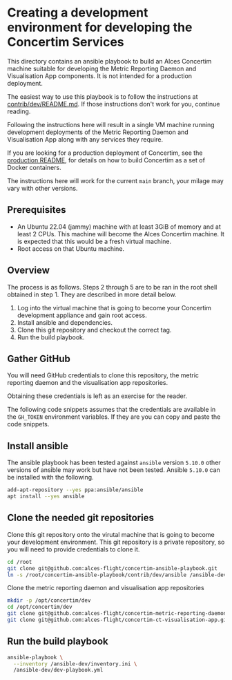 # Creating a development environment for developing the Concertim Services

This directory contains an ansible playbook to build an Alces Concertim machine
suitable for developing the Metric Reporting Daemon and Visualisation App
components.  It is not intended for a production deployment.

The easiest way to use this playbook is to follow the instructions at [contrib/dev/README.md](/contrib/dev/README.md).
If those instructions don't work for you, continue reading.

Following the instructions here will result in a single VM machine running
development deployments of the Metric Reporting Daemon and Visualisation App
along with any services they require.

If you are looking for a production deployment of Concertim, see the
[production README](/production/README.md), for details on how to build
Concertim as a set of Docker containers.

The instructions here will work for the current `main` branch, your milage may
vary with other versions.

## Prerequisites

* An Ubuntu 22.04 (jammy) machine with at least 3GiB of memory and at least 2
  CPUs.  This machine will become the Alces Concertim machine.  It is expected
  that this would be a fresh virtual machine.
* Root access on that Ubuntu machine.

## Overview

The process is as follows.  Steps 2 through 5 are to be ran in the root shell
obtained in step 1.  They are described in more detail below.

1. Log into the virtual machine that is going to become your Concertim
   development appliance and gain root access.
2. Install ansible and dependencies.
3. Clone this git repository and checkout the correct tag.
4. Run the build playbook.

## Gather GitHub

You will need GitHub credentials to clone this repository, the metric reporting
daemon and the visualisation app repositories.

Obtaining these credentials is left as an exercise for the reader.

The following code snippets assumes that the credentials are available in the
`GH_TOKEN` environment variables.  If they are you can copy and paste the code
snippets.

## Install ansible

The ansible playbook has been tested against `ansible` version `5.10.0` other
versions of ansible may work but have not been tested.  Ansible `5.10.0` can
be installed with the following.

```bash
add-apt-repository --yes ppa:ansible/ansible
apt install --yes ansible
```

## Clone the needed git repositories

Clone this git repository onto the virutal machine that is going to become your
development environment. This git repository is a private repository, so you
will need to provide credentials to clone it.

```bash
cd /root
git clone git@github.com:alces-flight/concertim-ansible-playbook.git
ln -s /root/concertim-ansible-playbook/contrib/dev/ansible /ansible-dev
```

Clone the metric reporting daemon and visualisation app repositories

```sh
mkdir -p /opt/concertim/dev
cd /opt/concertim/dev
git clone git@github.com:alces-flight/concertim-metric-reporting-daemon.git ct-metric-reporting-daemon
git clone git@github.com:alces-flight/concertim-ct-visualisation-app.git ct-visualisation-app
```

## Run the build playbook

```bash
ansible-playbook \
  --inventory /ansible-dev/inventory.ini \
  /ansible-dev/dev-playbook.yml
```
